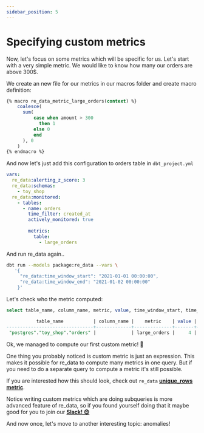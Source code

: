 ```yaml
---
sidebar_position: 5
---
```


# Specifying custom metrics

Now, let's focus on some metrics which will be specific for us. Let's start with a very simple metric. We would like to know how many our orders are above 300$.

We create an new file for our metrics in our macros folder and create macro definition:

```sql title="macros/my_metrics.sql"
{% macro re_data_metric_large_orders(context) %}
    coalesce(
      sum(
          case when amount > 300
            then 1
          else 0
          end
      ), 0
    )
{% endmacro %}
```

And now let's just add this configuration to orders table in `dbt_project.yml`

```yml title="dbt_project.yml vars"
vars:
  re_data:alerting_z_score: 3
  re_data:schemas:
    - toy_shop
  re_data:monitored:
    - tables:
      - name: orders
        time_filter: created_at
        actively_monitored: true
        
        metrics:
          table:
            - large_orders
```

And run re_data again..

```bash
dbt run --models package:re_data --vars \
   '{
     "re_data:time_window_start": "2021-01-01 00:00:00",
     "re_data:time_window_end": "2021-01-02 00:00:00"
    }'
```

Let's check who the metric computed:

```sql
select table_name, column_name, metric, value, time_window_start, time_window_end  from toy_shop_re.re_data_metrics where metric = 'large_orders';

           table_name           | column_name |    metric    | value |  time_window_start  |   time_window_end
--------------------------------+-------------+--------------+-------+---------------------+---------------------
 "postgres"."toy_shop"."orders" |             | large_orders |     4 | 2021-01-01 00:00:00 | 2021-01-02 00:00:00
```

Ok, we managed to compute our first custom metric! :tada:


One thing you probably noticed is custom metric is just an expression.
This makes it possible for re_data to compute many metrics in one query.
But if you need to do a separate query to compute a metric it's still possible.

If you are interested how this should look, check out `re_data` **[unique_rows metric](https://re-data.github.io/dbt-re-data/#!/macro/macro.re_data.re_data_metric_unique_rows)**. 

Notice writing custom metrics which are doing subqueries is more advanced feature of re_data, so if you found yourself doing that it maybe good for you to join our  **[Slack! 😊](https://join.slack.com/t/re-data/shared_invite/zt-vkauq1y8-tL4R4_H5nZoVvyXyy0hdug)**


And now once, let's move to another interesting topic: anomalies!

